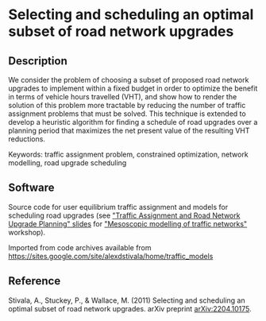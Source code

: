 # Selecting and scheduling an optimal subset of road network upgrades

## Description

We consider the problem of choosing a subset of proposed road network upgrades to implement within a fixed budget in order to optimize the benefit in terms of vehicle hours travelled (VHT), and show how to render the solution of this problem more tractable by reducing the number of traffic assignment problems that must be solved. This technique is extended to develop a heuristic algorithm for finding a schedule of road upgrades over a planning period that maximizes the net present value of the resulting VHT reductions.

Keywords: traffic assignment problem, constrained optimization, network modelling, road upgrade scheduling

## Software

Source code for user equilibrium traffic assignment and models for scheduling road upgrades (see ["Traffic Assignment and Road Network Upgrade Planning" slides](https://stivalaa.github.io/AcademicWebsite/slides/stivala-planning-v2.pdf) for ["Mesoscopic modelling of traffic networks"](http://web.archive.org/web/20201018135600/https://sites.google.com/site/mesotraffic/home) workshop).

Imported from code archives available from https://sites.google.com/site/alexdstivala/home/traffic_models

## Reference

Stivala, A., Stuckey, P., & Wallace, M. (2011)  Selecting and scheduling an optimal subset of road network upgrades. arXiv preprint [arXiv:2204.10175](https://arxiv.org/abs/2204.10175).
